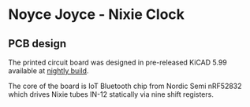 # Noyce Joyce - Nixie Clock

## PCB design

The printed circuit board was designed in pre-released KiCAD 5.99 available at [nightly build](https://kicad-downloads.s3.cern.ch/index.html?prefix=windows/nightly/).

The core of the board is IoT Bluetooth chip from Nordic Semi nRF52832 which drives Nixie tubes IN-12 statically via nine shift registers. 
